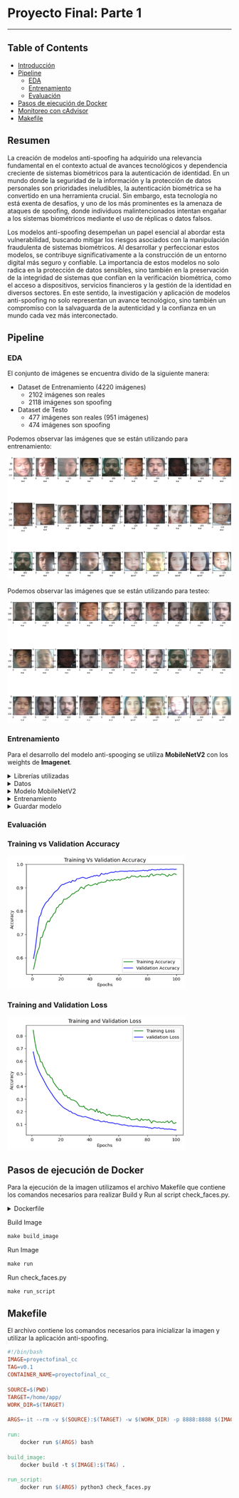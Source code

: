 # Proyecto Final: Parte 1
---

## Table of Contents

- [Introducción](#introducción)
- [Pipeline](#pipeline)
    * [EDA](#eda)
    * [Entrenamiento](#entrenamiento)
    * [Evaluación](#evaluación)
- [Pasos de ejecución de Docker](#pasos-de-ejecución-de-docker)
- [Monitoreo con cAdvisor](#monitoreo-con-cadvisor)
- [Makefile](#makefile)

## Resumen
La creación de modelos anti-spoofing ha adquirido una relevancia fundamental en el contexto actual de avances tecnológicos y dependencia creciente de sistemas biométricos para la autenticación de identidad. En un mundo donde la seguridad de la información y la protección de datos personales son prioridades ineludibles, la autenticación biométrica se ha convertido en una herramienta crucial. Sin embargo, esta tecnología no está exenta de desafíos, y uno de los más prominentes es la amenaza de ataques de spoofing, donde individuos malintencionados intentan engañar a los sistemas biométricos mediante el uso de réplicas o datos falsos.

Los modelos anti-spoofing desempeñan un papel esencial al abordar esta vulnerabilidad, buscando mitigar los riesgos asociados con la manipulación fraudulenta de sistemas biométricos. Al desarrollar y perfeccionar estos modelos, se contribuye significativamente a la construcción de un entorno digital más seguro y confiable. La importancia de estos modelos no solo radica en la protección de datos sensibles, sino también en la preservación de la integridad de sistemas que confían en la verificación biométrica, como el acceso a dispositivos, servicios financieros y la gestión de la identidad en diversos sectores. En este sentido, la investigación y aplicación de modelos anti-spoofing no solo representan un avance tecnológico, sino también un compromiso con la salvaguarda de la autenticidad y la confianza en un mundo cada vez más interconectado.

## Pipeline
### EDA
El conjunto de imágenes se encuentra divido de la siguiente manera:
* Dataset de Entrenamiento (4220 imágenes)
    * 2102 imágenes son reales
    * 2118 imágenes son spoofing
* Dataset de Testo
    * 477 imágenes son reales (951 imágenes)
    * 474 imágenes son spoofing

Podemos observar las imágenes que se están utilizando para entrenamiento:

![Descripción de la imagen](/img/training_img.png "Face Spoofing Detection")

Podemos observar las imágenes que se están utilizando para testeo:


![Descripción de la imagen](/img/Testing_img.png "Face Spoofing Detection")

### Entrenamiento
Para el desarrollo del modelo anti-spooging se utiliza **MobileNetV2** con los weights de **Imagenet**.

<details>
<summary>
Librerías utilizadas
</summary>

```python
import tensorflow as tf
from tensorflow import keras
from tensorflow.keras.layers import Dense,Dropout,Input,Flatten
from tensorflow.keras.models import Model
from tensorflow.keras import models
from tensorflow.keras.preprocessing.image import ImageDataGenerator
from tensorflow.keras.callbacks import ModelCheckpoint
from tensorflow.keras.applications.mobilenet_v2 import MobileNetV2
from tensorflow.keras.models import model_from_json
import json
import os
import matplotlib.pyplot as plt
```
</details>


<details>
<summary>
Datos
</summary>

```python
dataset_dir = 'dataset'
train_dir = 'dataset/train'
test_dir = 'dataset/test'

train_datagen = ImageDataGenerator(brightness_range=(0.8,1.2), rotation_range=30, width_shift_range=0.2,
                                    height_shift_range=0.2, fill_mode='nearest', shear_range=0.2, 
                                    zoom_range=0.3, rescale=1./255)
valid_datagen = ImageDataGenerator(rescale=1./255)

train_generator = train_datagen.flow_from_directory(train_dir,target_size=(160,160),color_mode='rgb',
                                                    class_mode='binary',batch_size=BATCH_SIZE,shuffle=True)
valid_generator = valid_datagen.flow_from_directory(test_dir,target_size=(160,160),color_mode='rgb',
                                                    class_mode='binary',batch_size=BATCH_SIZE)
```
</details>

<details>

<summary>
Modelo MobileNetV2
</summary>

```python
mobilenet = MobileNetV2(weights="imagenet",include_top=False,input_tensor=Input(shape=(160,160,3)))
mobilenet.trainable = False
output = Flatten()(mobilenet.output)
output = Dropout(0.3)(output)
output = Dense(units = 8,activation='relu')(output)
prediction = Dense(1,activation='sigmoid')(output)
model = Model(inputs = mobilenet.input,outputs = prediction)
```
</details>

<details>
<summary>
Entrenamiento
</summary>

```python
model.compile(
  loss='binary_crossentropy',
  optimizer=tf.keras.optimizers.Adam(
    learning_rate=0.000001,
    beta_1=0.9,
    beta_2=0.999,
    epsilon=1e-07
),
  metrics=['accuracy']
)

history = model.fit_generator(
    train_generator,
    steps_per_epoch = train_generator.samples // 25,
    validation_data = valid_generator, 
    validation_steps = valid_generator.samples // 25,
    epochs = 100,
    callbacks=[model_checkpoint],
    workers = 10)
```
</details>

<details>
<summary>
Guardar modelo
</summary>

```python
model_json = model.to_json()
with open("antispoofing_models/antispoofing_model.json", "w") as json_file:
    json_file.write(model_json)
```
</details>

### Evaluación

### Training vs Validation Accuracy

<img src="img/trainingvsvalidation.png"  width="400" height="300">

### Training and Validation Loss

<img src="img/trainingandvalidationLoss.png"  width="400" height="300">

## Pasos de ejecución de Docker

Para la ejecución de la imagen utilizamos el archivo Makefile que contiene los comandos necesarios para realizar Build y Run al script check_faces.py.

<details>
<summary>
Dockerfile
</summary>

```Dockerfile
FROM tensorflow/tensorflow:2.11.0-jupyter

ENV PYTHONDONTWRITEBYTECODE 1
ENV PYTHONUNBUFFERED 1

ENV APP_HOME=/home/app/

RUN apt-get update && \
    apt-get install -y ffmpeg libsm6 libxext6 && \ 
    apt-get clean && \
    rm -rf /var/lib/apt/lists/* /tmp/* /var/tmp/*
    
RUN pip install --no-cache-dir opencv-python==4.6.0.66 tqdm==4.66.1

WORKDIR ${APP_HOME}
```
</details>

Build Image
```Makefile
make build_image
```
Run Image
```Makefile
make run
```
Run check_faces.py
```Makefile
make run_script
```

## Makefile
El archivo contiene los comandos necesarios para inicializar la imagen y utilizar la aplicación anti-spoofing.

```Makefile
#!/bin/bash
IMAGE=proyectofinal_cc
TAG=v0.1
CONTAINER_NAME=proyectofinal_cc_

SOURCE=$(PWD)
TARGET=/home/app/
WORK_DIR=$(TARGET)

ARGS=-it --rm -v $(SOURCE):$(TARGET) -w $(WORK_DIR) -p 8888:8888 $(IMAGE):$(TAG)

run:
	docker run $(ARGS) bash

build_image:
	docker build -t $(IMAGE):$(TAG) .

run_script:
	docker run $(ARGS) python3 check_faces.py
```






